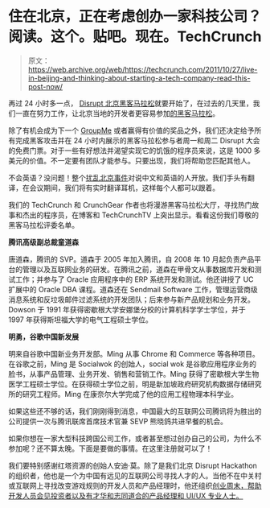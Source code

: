 # 住在北京，正在考虑创办一家科技公司？阅读。这个。贴吧。现在。TechCrunch

> 原文：<https://web.archive.org/web/https://techcrunch.com/2011/10/27/live-in-beijing-and-thinking-about-starting-a-tech-company-read-this-post-now/>

再过 24 小时多一点， [Disrupt 北京黑客马拉松](https://web.archive.org/web/20230205004734/http://disrupt.beta.techcrunch.com/BJ2011/hackathon/)就要开始了，在过去的几天里，我们一直在努力工作，让北京当地的开发者更容易参加[的黑客马拉松](https://web.archive.org/web/20230205004734/https://techcrunch.com/2011/10/24/the-hackathon-your-ticket-to-disrupt-beijing-great-prizes-and-more/)。

除了有机会成为下一个 [GroupMe](https://web.archive.org/web/20230205004734/https://techcrunch.com/2011/08/21/skype-to-acquire-year-old-group-messaging-service-groupme/) 或者赢得有价值的奖品之外，我们还决定给予所有完成黑客攻击并在 24 小时内展示的黑客马拉松参与者周一和周二 Disrupt 大会的免费门票。对于一些有好想法并渴望实现它的饥饿的程序员来说，这是 1000 多美元的价值。不一定要有团队才能参与。只要出现，我们将帮助您匹配其他人。

不会英语？没问题！整个[扰乱北京事件](https://web.archive.org/web/20230205004734/http://disrupt.beta.techcrunch.com/BJ2011/)对说中文和英语的人开放。我们手头有翻译，在会议期间，我们将有实时翻译耳机，这样每个人都可以跟着。

我们的 TechCrunch 和 CrunchGear 作者也将漫游黑客马拉松大厅，寻找热门故事和杰出的程序员，在博客和 TechCrunchTV 上突出显示。看看这份我们尊敬的黑客马拉松评委名单。

**腾讯高级副总裁童道森**

唐道森，腾讯的 SVP。道森于 2005 年加入腾讯，自 2008 年 10 月起负责产品平台的管理以及互联网业务的研发。在腾讯之前，道森在甲骨文从事数据库开发和测试工作；并参与了 Oracle 应用程序中的 ERP 系统开发和测试。他还讲授了 UC 扩展中的 Oracle DBA 课程。道森还在 Sendmail Software 工作，管理运营商级消息系统和反垃圾邮件过滤系统的开发团队；后来参与新产品规划和业务开发。Dowson 于 1991 年获得密歇根大学安娜堡分校的计算机科学学士学位，并于 1997 年获得斯坦福大学的电气工程硕士学位。

**明勇，谷歌中国新发展**

明来自谷歌中国新业务开发部。Ming 从事 Chrome 和 Commerce 等各种项目。在谷歌之前，Ming 是 Socialwok 的创始人，social wok 是谷歌应用程序业务的脸书，从事产品管理、业务开发、销售和营销工作。Ming 获得了密歇根大学生物医学工程硕士学位。在获得硕士学位之前，明是新加坡政府研究机构数据存储研究所的研究工程师。Ming 在康奈尔大学完成了他的应用工程物理本科学业。

如果这些还不够的话，我们刚刚得到消息，中国最大的互联网公司腾讯将为胜出的公司提供一次与腾讯联席首席技术官兼 SEVP 熊晓鸽共进早餐的机会。

如果你想在一家大型科技跨国公司工作，或者甚至想过创办自己的公司，为什么不参加呢？还不算太晚。下面是要做的事情。在这里注册就可以了！

我们要特别感谢红塔资源的创始人安迪·莫。除了是我们北京 Disrupt Hackathon 的组织者，他也是一个为中国有远见的互联网公司寻找人才的人。当他不在中关村或互联网上寻找改变游戏规则的开发人员和产品经理时，他还组织[创业周末，帮助开发人员会见投资者以及有才华和志同道合的产品经理和 UI/UX 专业人士。](https://web.archive.org/web/20230205004734/http://disrupt.beta.techcrunch.com/BJ2011/hackathon/startupweekendbeijing.com)